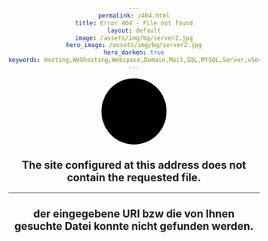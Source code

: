 ```yaml
---
permalink: /404.html
title: Error 404 - File not found
layout: default
image: /assets/img/bg/server2.jpg
hero_image: /assets/img/bg/server2.jpg
hero_darken: true
keywords: Hosting,Webhosting,Webspace,Domain,Mail,SQL,MYSQL,Server,vServer
---
```

<link rel="stylesheet" id="genericons-css" href="https://template.pc-cdn.de/assets/genericons/genericons/mod-hbb-genericons.css" type="text/css" media="all">
<style>
body {
text-align: center;
}
#kuller {
 margin: auto;
 width: 125px;
 height: 125px;
 background-color: #000 !important;
 color: #637d96 !important;
 border-radius: 360px;
 text-align: center;
 vertical-align: middle;
 font-size: 100px;
 padding-top: 8px;
 padding-left: 5px;
 }
</style>

<h1 id="kuller" class="genericon genericon-404">&nbsp;&nbsp;</h1>
<h2>The site configured at this address does not contain the requested file.</h2>
<hr>
<h2>der eingegebene URI bzw die von Ihnen gesuchte Datei  konnte nicht gefunden werden.</h2>
